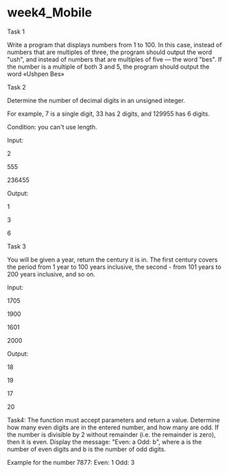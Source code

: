 # week4_Mobile
Task 1

Write a program that displays numbers from 1 to 100. In this case, instead of numbers that are multiples of three, the program should output the word "ush", and instead of numbers that are multiples of five — the word "bes". If the number is a multiple of both 3 and 5, the program should output the word «Ushpen Bes»


Task 2

Determine the number of decimal digits in an unsigned integer.

For example, 7 is a single digit, 33 has 2 digits, and 129955 has 6 digits.

Condition: you can't use length.

Input:

2

555

236455

Output:

1

3

6






Task 3

You will be given a year, return the century it is in. The first century covers the period from 1 year to 100 years inclusive, the second - from 101 years to 200 years inclusive, and so on.

Input:

1705

1900

1601

2000

Output:

18

19

17

20


Task4:
The function must accept parameters and return a value. Determine how many even digits are in the entered number, and how many are odd.
If the number is divisible by 2 without remainder (i.e. the remainder is zero), then it is even.
Display the message: "Even: a Odd: b", where a is the number of even digits and b is the number of odd digits.

Example for the number 7877:
 Even: 1  Odd: 3
